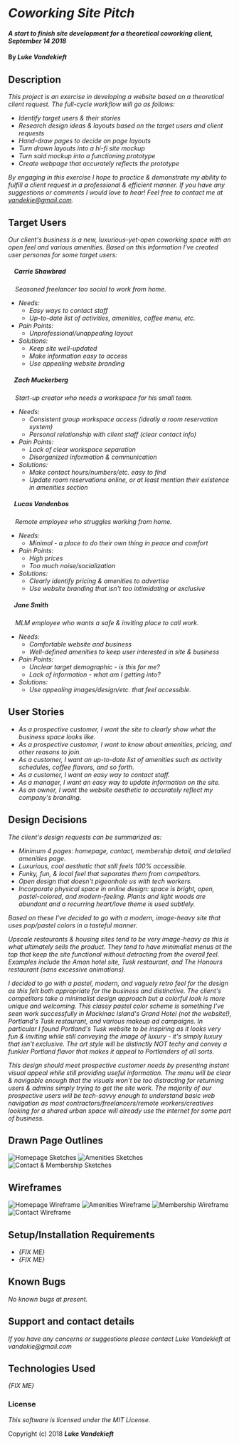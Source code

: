 # _Coworking Site Pitch_

#### _A start to finish site development for a theoretical coworking client, September 14 2018_

#### By _**Luke Vandekieft**_

## Description

_This project is an exercise in developing a website based on a theoretical client request.  The full-cycle workflow will go as follows:_
* _Identify target users & their stories_
* _Research design ideas & layouts based on the target users and client requests_
* _Hand-draw pages to decide on page layouts_
* _Turn drawn layouts into a hi-fi site mockup_
* _Turn said mockup into a functioning prototype_
* _Create webpage that accurately reflects the prototype_

_By engaging in this exercise I hope to practice & demonstrate my ability to fulfill a client request in a professional & efficient manner. If you have any suggestions or comments I would love to hear! Feel free to contact me at vandekie@gmail.com._


## Target Users

_Our client's business is a new, luxurious-yet-open coworking space with an open feel and various amenities. Based on this information I've created user personas for some target users:_

##### &nbsp;&nbsp;&nbsp;&nbsp;Carrie Shawbrad
_&nbsp;&nbsp;&nbsp;&nbsp;Seasoned freelancer too social to work from home._
* _Needs:_
  * _Easy ways to contact staff_
  * _Up-to-date list of activities, amenities, coffee menu, etc._
* _Pain Points:_
  * _Unprofessional/unappealing layout_
* _Solutions:_
  * _Keep site well-updated_
  * _Make information easy to access_
  * _Use appealing website branding_

##### &nbsp;&nbsp;&nbsp;&nbsp;Zach Muckerberg
_&nbsp;&nbsp;&nbsp;&nbsp;Start-up creator who needs a workspace for his small team._
* _Needs:_
  * _Consistent group workspace access (ideally a room reservation system)_
  * _Personal relationship with client staff (clear contact info)_
* _Pain Points:_
  * _Lack of clear workspace separation_
  * _Disorganized information & communication_
* _Solutions:_
  * _Make contact hours/numbers/etc. easy to find_
  * _Update room reservations online, or at least mention their existence in amenities section_

##### &nbsp;&nbsp;&nbsp;&nbsp;Lucas Vandenbos
_&nbsp;&nbsp;&nbsp;&nbsp;Remote employee who struggles working from home._
* _Needs:_
  * _Minimal - a place to do their own thing in peace and comfort_
* _Pain Points:_
  * _High prices_
  * _Too much noise/socialization_
* _Solutions:_
  * _Clearly identify pricing & amenities to advertise_
  * _Use website branding that isn't too intimidating or exclusive_

##### &nbsp;&nbsp;&nbsp;&nbsp;Jane Smith
_&nbsp;&nbsp;&nbsp;&nbsp;MLM employee who wants a safe & inviting place to call work._
* _Needs:_
  * _Comfortable website and business_
  * _Well-defined amenities to keep user interested in site & business_
* _Pain Points:_
  * _Unclear target demographic - is this for me?_
  * _Lack of information - what am I getting into?_
* _Solutions:_
  * _Use appealing images/design/etc. that feel accessible._

## User Stories

* _As a prospective customer, I want the site to clearly show what the business space looks like._
* _As a prospective customer, I want to know about amenities, pricing, and other reasons to join._
* _As a customer, I want an up-to-date list of amenities such as activity schedules, coffee flavors, and so forth._
* _As a customer, I want an easy way to contact staff._
* _As a manager, I want an easy way to update information on the site._
* _As an owner, I want the website aesthetic to accurately reflect my company's branding._

## Design Decisions
_The client's design requests can be summarized as:_
* _Minimum 4 pages: homepage, contact, membership detail, and detailed amenities page._
* _Luxurious, cool aesthetic that still feels 100% accessible._
* _Funky, fun, & local feel that separates them from competitors._
* _Open design that doesn't pigeonhole us with tech workers._
* _Incorporate physical space in online design: space is bright, open, pastel-colored, and modern-feeling. Plants and light woods are abundant and a recurring heart/love theme is used subtlely._

_Based on these I've decided to go with a modern, image-heavy site that uses pop/pastel colors in a tasteful manner._

_Upscale restaurants & housing sites tend to be very image-heavy as this is what ultimately sells the product. They tend to have minimalist menus at the top that keep the site functional without detracting from the overall feel. Examples include the Aman hotel site, Tusk restaurant, and The Honours restaurant (sans excessive animations)._

_I decided to go with a pastel, modern, and vaguely retro feel for the design as this felt both appropriate for the business and distinctive. The client's competitors take a minimalist design approach but a colorful look is more unique and welcoming. This classy pastel color scheme is something I've seen work successfully in Mackinac Island's Grand Hotel (not the website!), Portland's Tusk restaurant, and various makeup ad campaigns. In particular I found Portland's Tusk website to be inspiring as it looks very fun & inviting while still conveying the image of luxury - it's simply luxury that isn't exclusive. The art style will be distinctly NOT techy and convey a funkier Portland flavor that makes it appeal to Portlanders of all sorts._

_This design should meet prospective customer needs by presenting instant visual appeal while still providing useful information. The menu will be clear & navigable enough that the visuals won't be too distracting for returning users & admins simply trying to get the site work. The majority of our prospective users will be tech-savvy enough to understand basic web navigation as most contractors/freelancers/remote workers/creatives looking for a shared urban space will already use the internet for some part of business._

## Drawn Page Outlines
![Homepage Sketches](img/sketches-homepage.jpg)
![Amenities Sketches](img/sketches-amenities.jpg)
![Contact & Membership Sketches](img/sketches-contact-member.jpg)

## Wireframes
![Homepage Wireframe](img/wireframe-homepage.png)
![Amenities Wireframe](img/wireframe-amenities.png)
![Membership Wireframe](img/wireframe-membership.png)
![Contact Wireframe](img/wireframe-contact.png)

## Setup/Installation Requirements

* _{FIX ME}_
* _{FIX ME}_

## Known Bugs

_No known bugs at present._

## Support and contact details

_If you have any concerns or suggestions please contact Luke Vandekieft at vandekie@gmail.com_

## Technologies Used

_{FIX ME}_

### License

*This software is licensed under the MIT License.*

Copyright (c) 2018 **_Luke Vandekieft_**
